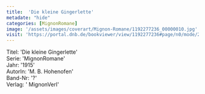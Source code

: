 ```yaml
---
title:  'Die kleine Gingerlette'
metadate: "hide"
categories: [MignonRomane]
image: '/assets/images/coverart/Mignon-Romane/1192277236_00000010.jpg'
visit: 'https://portal.dnb.de/bookviewer/view/1192277236#page/n0/mode/2up'
---
```

Titel: 'Die kleine Gingerlette' <br>
Serie: 'MignonRomane' <br>
Jahr: '1915' <br>
AutorIn: 'M. B. Hohenofen' <br>
Band-Nr: '?' <br>
Verlag: ' MignonVerl'
